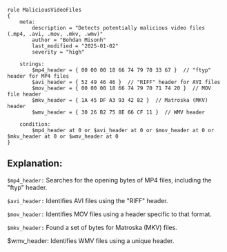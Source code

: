 ```
rule MaliciousVideoFiles
{
    meta:
        description = "Detects potentially malicious video files (.mp4, .avi, .mov, .mkv, .wmv)"
        author = "Bohdan Misonh"
        last_modified = "2025-01-02"
        severity = "high"

    strings:
        $mp4_header = { 00 00 00 18 66 74 79 70 33 67 }  // "ftyp" header for MP4 files
        $avi_header = { 52 49 46 46 }  // "RIFF" header for AVI files
        $mov_header = { 00 00 00 18 66 74 79 70 71 74 20 }  // MOV file header
        $mkv_header = { 1A 45 DF A3 93 42 82 }  // Matroska (MKV) header
        $wmv_header = { 30 26 B2 75 8E 66 CF 11 }  // WMV header

    condition:
        $mp4_header at 0 or $avi_header at 0 or $mov_header at 0 or $mkv_header at 0 or $wmv_header at 0
}
```

## Explanation:

``$mp4_header:`` Searches for the opening bytes of MP4 files, including the "ftyp" header.

``$avi_header:`` Identifies AVI files using the "RIFF" header.

``$mov_header:`` Identifies MOV files using a header specific to that format.

``$mkv_header:`` Found a set of bytes for Matroska (MKV) files.

$wmv_header: Identifies WMV files using a unique header.
